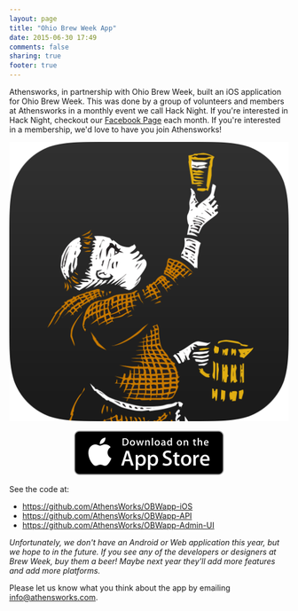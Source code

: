 ```yaml
---
layout: page
title: "Ohio Brew Week App"
date: 2015-06-30 17:49
comments: false
sharing: true
footer: true
---
```




Athensworks, in partnership with Ohio Brew Week, built an iOS application for Ohio Brew Week. This was done by a group of volunteers and members at Athensworks in a monthly event we call Hack Night.  If you're interested in Hack Night, checkout our [Facebook Page](https://www.facebook.com/Athensworks?_rdr=p) each month. If you're interested in a membership, we'd love to have you join Athensworks!

<center>
  <p>
    <a href="https://itunes.apple.com/us/app/id1014314995">
      <img src="/assets/brewweek_app_logo.png" id="brew-week-logo" alt="Brew Week App Logo" />
    </a>
  </p>

  <p>
    <a href="https://itunes.apple.com/us/app/id1014314995">
      <img src="/assets/app_store.svg" alt="Download on the AppStore" />
    </a>
  </p>
</center>

See the code at:

* <https://github.com/AthensWorks/OBWapp-iOS>
* <https://github.com/AthensWorks/OBWapp-API>
* <https://github.com/AthensWorks/OBWapp-Admin-UI>

*Unfortunately, we don't have an Android or Web application this year, but we hope to in the future. If you see any of the developers or designers at Brew Week, buy them a beer! Maybe next year they'll add more features and add more platforms.*

Please let us know what you think about the app by emailing [info@athensworks.com](mailto:info@athensworks.com).